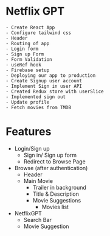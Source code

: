 # Netflix GPT
    - Create React App
    - Configure tailwind css
    - Header
    - Routing of app
    - Login form
    - Sign up Form
    - Form Validation
    - useRef hook
    - Firebase setup
    - Deploying our app to production
    - Create Signup user account
    - Implement Sign in user API
    - Created Redux store with userSlice
    - Implemented sign out
    - Update profile
    - Fetch movies from TMDB

# Features
- Login/Sign up
    - Sign in/ Sign up form
    - Redirect to Browse Page
- Browse (after authentication)
    - Header
    - Main Movie
        - Trailer in background
        - Title & Description
        - Movie Suggestions
            - Movies list 
- NetflixGPT
    - Search Bar
    - Movie Suggestion